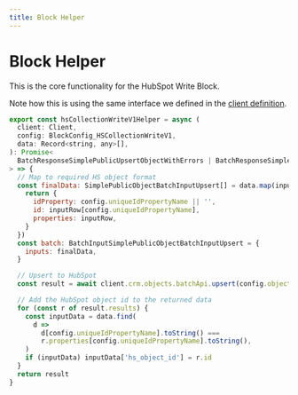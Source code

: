 ```yaml
---
title: Block Helper
---
```


# Block Helper

This is the core functionality for the HubSpot Write Block.

Note how this is using the same interface we defined in the [client definition](/customisation/custom-utility-blocks/client/Definitions-File).

```JavaScript
export const hsCollectionWriteV1Helper = async (
  client: Client,
  config: BlockConfig_HSCollectionWriteV1,
  data: Record<string, any>[],
): Promise<
  BatchResponseSimplePublicUpsertObjectWithErrors | BatchResponseSimplePublicUpsertObject
> => {
  // Map to required HS object format
  const finalData: SimplePublicObjectBatchInputUpsert[] = data.map(inputRow => {
    return {
      idProperty: config.uniqueIdPropertyName || '',
      id: inputRow[config.uniqueIdPropertyName],
      properties: inputRow,
    }
  })
  const batch: BatchInputSimplePublicObjectBatchInputUpsert = {
    inputs: finalData,
  }

  // Upsert to HubSpot
  const result = await client.crm.objects.batchApi.upsert(config.objectName, batch)

  // Add the HubSpot object id to the returned data
  for (const r of result.results) {
    const inputData = data.find(
      d =>
        d[config.uniqueIdPropertyName].toString() ===
        r.properties[config.uniqueIdPropertyName].toString(),
    )
    if (inputData) inputData['hs_object_id'] = r.id
  }
  return result
}
```